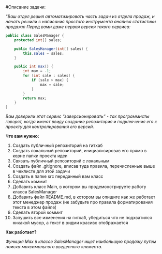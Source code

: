 #Описание задачи:

*"Ваш отдел решил автоматизировать часть задач из отдела продаж, и начать решили с написания простого инструмента анализа статистики продажю Перед вами даже первая версия такого сервиса:*

```java
public class SalesManager {
    protected int[] sales;

    public SalesManager(int[] sales) {
        this.sales = sales;
    }

    public int max() {
        int max = -1;
        for (int sale : sales) {
            if (sale > max) {
                max = sale;
            }
        }
        return max;
    }
}
```
*Вам доверили этот сервис “заверсионировать” - так программисты говорят, когда имеют ввиду создание репозитория и подключения его к проекту для контролирования его версий.*

**Что вам нужно:**

1. Создать публичный репозиторий на гитхаб
2. Создать локальный репозиторий, инициализировав его прямо в корне папки проекта идеи
3. Связать публичный репозиторий с локальным
4. Создать файл .gitignore, вписав туда правила, перечисленные выше в чеклисте для этой задачи
5. Создать в папке src переданный вам класс
6. Сделать коммит
7. Добавить класс Main, в котором вы продемонстрируете работу класса SalesManager
8. Добавить файл README.md, в котором вы опишите как же работает этот менеджер продаж (не забудьте про правила форматирования текста в этом файле)
9. Сделать второй коммит
10. Запушить все изменения на гитхаб, убедиться что не подхватился никакой мусор, а текст в ридми красиво отображается

**Как работает?**

*Функция Max в классе SalesManager ищет наибольшую продажу путем поиска максимального введенного элемента.*
